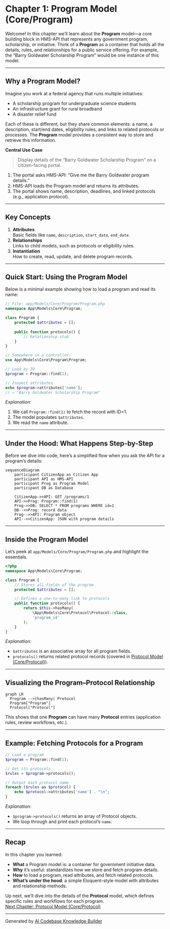 # Chapter 1: Program Model (Core/Program)

Welcome! In this chapter we’ll learn about the **Program** model—a core building block in HMS-API that represents any government program, scholarship, or initiative. Think of a **Program** as a container that holds all the details, rules, and relationships for a public service offering. For example, the “Barry Goldwater Scholarship Program” would be one instance of this model.

---

## Why a Program Model?

Imagine you work at a federal agency that runs multiple initiatives:

- A scholarship program for undergraduate science students  
- An infrastructure grant for rural broadband  
- A disaster relief fund  

Each of these is different, but they share common elements: a name, a description, start/end dates, eligibility rules, and links to related protocols or processes. The **Program** model provides a consistent way to store and retrieve this information.

**Central Use Case**  
> Display details of the “Barry Goldwater Scholarship Program” on a citizen-facing portal.

1. The portal asks HMS-API: “Give me the Barry Goldwater program details.”  
2. HMS-API loads the Program model and returns its attributes.  
3. The portal shows name, description, deadlines, and linked protocols (e.g., application protocol).

---

## Key Concepts

1. **Attributes**  
   Basic fields like `name`, `description`, `start_date`, `end_date`.  
2. **Relationships**  
   Links to child models, such as protocols or eligibility rules.  
3. **Instantiation**  
   How to create, read, update, and delete program records.

---

## Quick Start: Using the Program Model

Below is a minimal example showing how to load a program and read its name:

```php
// File: app/Models/Core/Program/Program.php
namespace App\Models\Core\Program;

class Program {
    protected $attributes = [];
    
    public function protocols() {
        // Relationship stub
    }
}

// Somewhere in a controller:
use App\Models\Core\Program\Program;

// Load by ID
$program = Program::find(1);

// Inspect attributes
echo $program->attributes['name'];
// → "Barry Goldwater Scholarship Program"
```

*Explanation:*  
1. We call `Program::find(1)` to fetch the record with ID=1.  
2. The model populates `$attributes`.  
3. We read the `name` attribute.

---

## Under the Hood: What Happens Step-by-Step

Before we dive into code, here’s a simplified flow when you ask the API for a program’s details:

```mermaid
sequenceDiagram
    participant CitizenApp as Citizen App
    participant API as HMS-API
    participant Prog as Program Model
    participant DB as Database

    CitizenApp->>API: GET /programs/1
    API->>Prog: Program::find(1)
    Prog->>DB: SELECT * FROM programs WHERE id=1
    DB-->>Prog: record data
    Prog-->>API: Program object
    API-->>CitizenApp: JSON with program details
```

---

## Inside the Program Model

Let’s peek at `app/Models/Core/Program/Program.php` and highlight the essentials.

```php
<?php
namespace App\Models\Core\Program;

class Program {
    // Stores all fields of the program
    protected $attributes = [];

    // Defines a one-to-many link to protocols
    public function protocols() {
        return $this->hasMany(
            \App\Models\Core\Protocol\Protocol::class,
            'program_id'
        );
    }
}
```

*Explanation:*  
- `$attributes` is an associative array for all program fields.  
- `protocols()` returns related protocol records (covered in [Protocol Model (Core/Protocol)](02_protocol_model__core_protocol__.md)).

---

## Visualizing the Program–Protocol Relationship

```mermaid
graph LR
  Program -->|hasMany| Protocol
  Program["Program"]
  Protocol["Protocol"]
```

This shows that one **Program** can have many **Protocol** entries (application rules, review workflows, etc.).

---

## Example: Fetching Protocols for a Program

```php
// Load a program
$program = Program::find(1);

// Get its protocols
$rules = $program->protocols();

// Output each protocol name
foreach ($rules as $protocol) {
    echo $protocol->attributes['name'] . "\n";
}
```

*Explanation:*  
- `$program->protocols()` returns an array of Protocol objects.  
- We loop through and print each protocol’s `name`.

---

## Recap

In this chapter you learned:

- **What** a Program model is: a container for government initiative data.  
- **Why** it’s useful: standardizes how we store and fetch program details.  
- **How** to load a program, read attributes, and fetch related protocols.  
- **What’s under the hood**: a simple Eloquent-style model with attributes and relationship methods.

Up next, we’ll dive into the details of the **Protocol** model, which defines specific rules and workflows for each program.  
[Next Chapter: Protocol Model (Core/Protocol)](02_protocol_model__core_protocol__.md)

---

Generated by [AI Codebase Knowledge Builder](https://github.com/The-Pocket/Tutorial-Codebase-Knowledge)